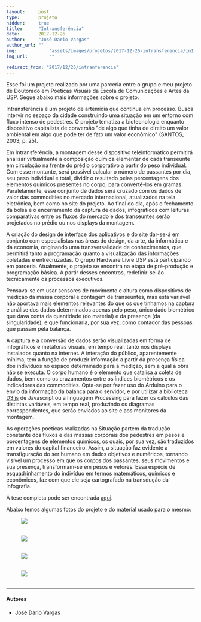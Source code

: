 ```yaml
---
layout:     post
type:       projeto
hidden:     true
title:      "Intransferência"
date:       2017-12-26
author:     "José Dario Vargas"
author_url: ""
img: 		    "assets/images/projetos/2017-12-26-intransferencia/in1.jpg"
img_url: 		""

redirect_from: "2017/12/26/intranferencia"
---
```


Esse foi um projeto realizado por uma parceria entre o grupo e meu projeto de Doutorado em Poéticas
Visuais da Escola de Comunicações e Artes da USP. Segue abaixo mais informações sobre o projeto.

Intransferência é um projeto de artemídia que continua em processo. Busca intervir no espaço da
cidade construindo uma situação em um entorno com fluxo intenso de pedestres. O projeto tematiza
a biotecnologia enquanto dispositivo capitalista de conversão "de algo que tinha de direito um valor
ambiental em algo que pode ter de fato um valor econômico" (SANTOS, 2003, p. 25).

Em Intransferência, a montagem desse dispositivo teleinformático permitirá analisar virtualmente a
composição química elementar de cada transeunte em circulação na frente do prédio corporativo a
partir do peso individual. Com esse montante, será possível calcular o número de passantes por dia,
seu peso individual e total, dividir o resultado pelas percentagens dos elementos químicos presentes
no corpo, para convertê-los em gramas. Paralelamente, esse conjunto de dados será cruzado com os
dados de valor das commodities no mercado internacional, atualizados na tela eletrônica, bem como
no site do projeto. Ao final do dia, após o fechamento da bolsa e o encerramento da captura de
dados, infográficos com leituras comparativas entre os fluxos do mercado e dos transeuntes serão
projetados no prédio ou nos displays da montagem.

A criação do design de interface dos aplicativos e do site dar-se-á em conjunto com especialistas nas
áreas do design, da arte, da informática e da economia, originando uma transversalidade de
conhecimentos, que permitirá tanto a programação quanto a visualização das informações coletadas
e entrecruzadas. O grupo Hardware Livre USP está participando em parceria.
Atualmente, o projeto se encontra na etapa de pré-produção e programação básica. A partir desses
encontros, redefinir-se-ão tecnicamente os processos executivos.

Pensava-se em usar sensores de movimento e altura como dispositivos de medição da massa
corporal e contagem de transeuntes, mas esta variável não aportava mais elementos relevantes do
que os que tínhamos na captura e análise dos dados determinados apenas pelo peso, único dado
biométrico que dava conta da quantidade (do material) e da presença (da singularidade), e que
funcionaria, por sua vez, como contador das pessoas que passam pela balança.

A captura e a conversão de dados serão visualizadas em forma de infográficos e metáforas visuais,
em tempo real, tanto nos displays instalados quanto na internet. A interação do público,
aparentemente mínima, tem a função de produzir informação a partir da presença física dos
indivíduos no espaço determinado para a medição, sem a qual a obra não se executa. O corpo
humano é o elemento que catalisa a coleta de dados, bem como os cruzamentos entre os índices
biométricos e os indicadores das commodities. Opta-se por fazer uso do Arduino para o envio da
informação da balança para o servidor, e por utilizar a biblioteca [D3.js](https://d3js.org/) de Javascript ou a linguagem
Processing para fazer os cálculos das distintas variáveis, em tempo real, produzindo os diagramas
correspondentes, que serão enviados ao site e aos monitores da montagem.

As operações poéticas realizadas na Situação partem da tradução constante dos fluxos e das massas
corporais dos pedestres em pesos e porcentagens de elementos químicos, os quais, por sua vez, são
traduzidos em valores do capital financeiro. Assim, a situação faz evidente a transfiguração do ser
humano em dados objetivos e numéricos, tornando visível um processo em que os corpos dos
passantes, seus movimentos e sua presença, transformam-se em pesos e vetores. Essa espécie de
esquadrinhamento do indivíduo em termos matemáticos, químicos e econômicos, faz com que ele
seja cartografado na transdução da infografia.

A tese completa pode ser encontrada [aqui](http://www.teses.usp.br/teses/disponiveis/27/27159/tde-06072017-112340/).

Abaixo temos algumas fotos do projeto e do material usado para o mesmo:

<div class="img-container">
  <figure>
    <img src="{{ site.baseurl }}/assets/images/projetos/2017-12-26-intransferencia/in.jpg">
    <figcaption>&nbsp;</figcaption>
  </figure>
  <figure>
    <img src="{{ site.baseurl }}/assets/images/projetos/2017-12-26-intransferencia/in1.jpg">
    <figcaption>&nbsp;</figcaption>
  </figure>
  <figure>
    <img src="{{ site.baseurl }}/assets/images/projetos/2017-12-26-intransferencia/in2.jpg">
    <figcaption>&nbsp;</figcaption>
  </figure>
  <figure>
    <img src="{{ site.baseurl }}/assets/images/projetos/2017-12-26-intransferencia/in3.jpg">
    <figcaption>&nbsp;</figcaption>
  </figure>
</div>

----

#### Autores

- [José Dario Vargas](#)
